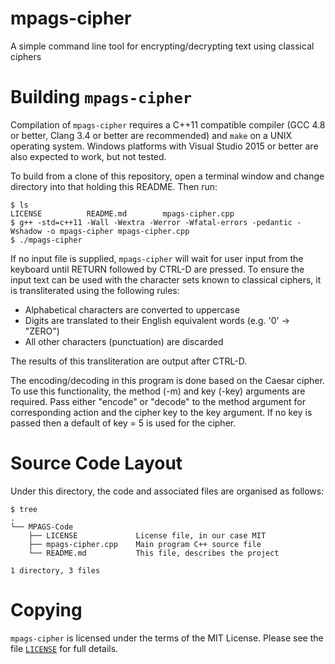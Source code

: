 # mpags-cipher
A simple command line tool for encrypting/decrypting text using classical ciphers

# Building `mpags-cipher`
Compilation of `mpags-cipher` requires a  C++11 compatible compiler
(GCC 4.8 or better, Clang 3.4 or better are recommended) and `make`
on a UNIX operating system.
Windows platforms with Visual Studio 2015 or better are also expected to
work, but not tested.

To build from a clone of this repository, open a terminal window
and change directory into that holding this README. Then run:
```
$ ls
LICENSE          README.md        mpags-cipher.cpp
$ g++ -std=c++11 -Wall -Wextra -Werror -Wfatal-errors -pedantic -Wshadow -o mpags-cipher mpags-cipher.cpp
$ ./mpags-cipher
```

If no input file is supplied, `mpags-cipher` will wait for user input
from the keyboard until RETURN followed by CTRL-D are pressed.
To ensure the input text can be used with the character sets known to
classical ciphers, it is transliterated using the following rules:

- Alphabetical characters are converted to uppercase
- Digits are translated to their English equivalent words (e.g. '0' -> "ZERO")
- All other characters (punctuation) are discarded

The results of this transliteration are output after CTRL-D.

The encoding/decoding in this program is done based on the Caesar cipher. To use this functionality,
the method (-m) and key (-key) arguments are required. Pass either "encode" or "decode" to the method argument
for corresponding action and the cipher key to the key argument. If no key is passed then a default 
of key = 5 is used for the cipher.


# Source Code Layout
Under this directory, the code and associated files are organised as
follows:

```
$ tree
.
└── MPAGS-Code
    ├── LICENSE             License file, in our case MIT
    ├── mpags-cipher.cpp    Main program C++ source file
    └── README.md           This file, describes the project

1 directory, 3 files
```

# Copying
`mpags-cipher` is licensed under the terms of the MIT License. Please see
the file [`LICENSE`](LICENSE) for full details.
